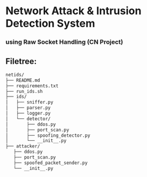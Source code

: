 # Network Attack &amp; Intrusion Detection System  
### using Raw Socket Handling (CN Project)

## Filetree:
```sh
netids/
├── README.md
├── requirements.txt
├── run_ids.sh
├── ids/
│   ├── sniffer.py
│   ├── parser.py
│   ├── logger.py
│   └── detector/
│       ├── ddos.py
│       ├── port_scan.py
│       ├── spoofing_detector.py
│       └── __init__.py
├── attacker/
   ├── ddos.py
   ├── port_scan.py
   ├── spoofed_packet_sender.py
   └── __init__.py
```
